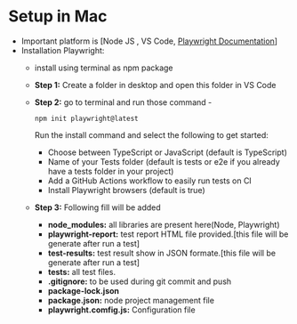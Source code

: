 # Setup in Mac

- Important platform is [Node JS , VS Code, [Playwright Documentation](https://playwright.dev/docs/intro)]
- Installation Playwright:
    - install using terminal  as npm package
    - **Step 1:** Create a folder in desktop and open this folder in VS Code
    - **Step 2:** go to terminal and run those command  -
        ```basic
        npm init playwright@latest
        ```
        Run the install command and select the following to get started:
        
        - Choose between TypeScript or JavaScript (default is TypeScript)
        - Name of your Tests folder (default is tests or e2e if you already have a tests folder in your project)
        - Add a GitHub Actions workflow to easily run tests on CI
        - Install Playwright browsers (default is true)
        
    - **Step 3:** Following fill will be added
        - **node_modules:** all libraries are present here(Node, Playwright)
        - **playwright-report:** test report HTML file provided.[this file will be generate after run a test]
        - **test-results:** test result show in JSON formate.[this file will be generate after run a test]
        - **tests:** all test files.
        - **.gitignore:** to be used during git commit and push
        - **package-lock.json**
        - **package.json:** node project management file
        - **playwright.comfig.js:** Configuration file

